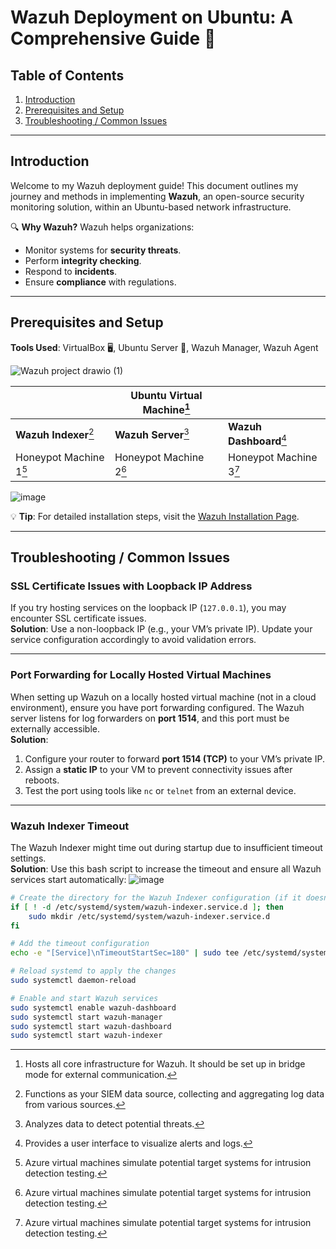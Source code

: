 # Wazuh Deployment on Ubuntu: A Comprehensive Guide 🚀

## Table of Contents
1. [Introduction](#introduction)
2. [Prerequisites and Setup](#prerequisites-and-setup)
3. [Troubleshooting / Common Issues](#troubleshooting--common-issues)

---

## Introduction
Welcome to my Wazuh deployment guide! This document outlines my journey and methods in implementing **Wazuh**, an open-source security monitoring solution, within an Ubuntu-based network infrastructure. 

🔍 **Why Wazuh?**
Wazuh helps organizations:
- Monitor systems for **security threats**.
- Perform **integrity checking**.
- Respond to **incidents**.
- Ensure **compliance** with regulations.

---

## Prerequisites and Setup
**Tools Used**: VirtualBox 🖥️, Ubuntu Server 🐧, Wazuh Manager, Wazuh Agent


![Wazuh project drawio (1)](https://github.com/user-attachments/assets/1302acc8-24d3-4d21-959c-ce12569f8a55)


|                | **Ubuntu Virtual Machine**[^1] |                |
|----------------|----------------------------|----------------|
| **Wazuh Indexer**[^2] | **Wazuh Server**[^3]    | **Wazuh Dashboard**[^4] |
| Honeypot Machine 1[^5] | Honeypot Machine 2[^5] | Honeypot Machine 3[^5] |

[^1]: Hosts all core infrastructure for Wazuh. It should be set up in bridge mode for external communication.
[^2]: Functions as your SIEM data source, collecting and aggregating log data from various sources.
[^3]: Analyzes data to detect potential threats.
[^4]: Provides a user interface to visualize alerts and logs.
[^5]: Azure virtual machines simulate potential target systems for intrusion detection testing.

![image](https://github.com/user-attachments/assets/9bd3d602-4ca2-470f-a0a9-fa8a92b1db7f)


💡 **Tip**: For detailed installation steps, visit the [Wazuh Installation Page](https://documentation.wazuh.com/current/installation-guide/wazuh-dashboard/index.html).

---

## Troubleshooting / Common Issues

### SSL Certificate Issues with Loopback IP Address
If you try hosting services on the loopback IP (`127.0.0.1`), you may encounter SSL certificate issues.  
**Solution**: Use a non-loopback IP (e.g., your VM’s private IP). Update your service configuration accordingly to avoid validation errors.

---

### Port Forwarding for Locally Hosted Virtual Machines
When setting up Wazuh on a locally hosted virtual machine (not in a cloud environment), ensure you have port forwarding configured. The Wazuh server listens for log forwarders on **port 1514**, and this port must be externally accessible.  
**Solution**:
1. Configure your router to forward **port 1514 (TCP)** to your VM’s private IP.
2. Assign a **static IP** to your VM to prevent connectivity issues after reboots.
3. Test the port using tools like `nc` or `telnet` from an external device.

---

### Wazuh Indexer Timeout
The Wazuh Indexer might time out during startup due to insufficient timeout settings.  
**Solution**: Use this bash script to increase the timeout and ensure all Wazuh services start automatically:
![image](https://github.com/user-attachments/assets/c8caafda-90d5-4366-803e-b5454113e3a5)

```bash
# Create the directory for the Wazuh Indexer configuration (if it doesn't exist)
if [ ! -d /etc/systemd/system/wazuh-indexer.service.d ]; then
    sudo mkdir /etc/systemd/system/wazuh-indexer.service.d
fi

# Add the timeout configuration
echo -e "[Service]\nTimeoutStartSec=180" | sudo tee /etc/systemd/system/wazuh-indexer.service.d/override.conf

# Reload systemd to apply the changes
sudo systemctl daemon-reload

# Enable and start Wazuh services
sudo systemctl enable wazuh-dashboard
sudo systemctl start wazuh-manager
sudo systemctl start wazuh-dashboard
sudo systemctl start wazuh-indexer
